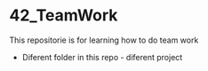 # 42_TeamWork
This repositorie is for learning how to do team work

- Diferent folder in this repo - diferent project
